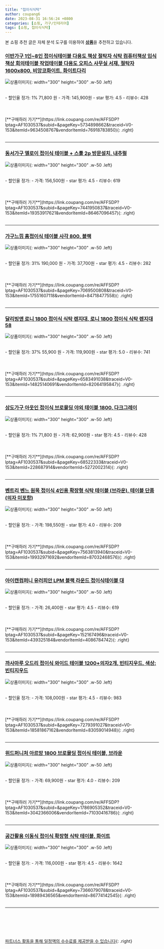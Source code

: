 ```yaml
---
title: "접이식식탁"
author: coupang6
date: 2023-08-31 16:56:24 +0800
categories: [쇼핑, 가구/인테리어]
tags: [쇼핑, 접이식식탁]
---
```


본 쇼핑 추천 글은 자체 분석 도구를 이용하여 [**상품**](https://link.coupang.com/a/bao1ui)을 추천하고 있습니다.

### [이반가구 1인~8인 접이식테이블 다용도 책상 절탁자 식탁 컴퓨터책상 입식책상 회의테이블 작업테이블 다용도 오피스 사무실 서재, 절탁자 1600x800, 비앙코화이트, 화이트다리](https://link.coupang.com/re/AFFSDP?lptag=AF1030537&subid=&pageKey=5734898662&traceid=V0-153&itemId=9634508767&vendorItemId=76918783850)

![상품이미지](https://thumbnail7.coupangcdn.com/thumbnails/remote/230x230ex/image/vendor_inventory/149f/ab7f27dfaf29e454005e7f704d75b4a3f0639ec899077d005ae3945bf003.jpg){: width="300" height="300" .w-50 .left}


<br>
- 할인율 정가: 1%  71,800   원
- 가격: 145,900원
- star 평가: 4.5
- 리뷰수: 428
<br>
<br>
<br>
<br>
[**구매하러 가기**](https://link.coupang.com/re/AFFSDP?lptag=AF1030537&subid=&pageKey=5734898662&traceid=V0-153&itemId=9634508767&vendorItemId=76918783850){: .right}
<br>
<br>

---

### [동서가구 엘로이 접이식 테이블 + 스툴 2p 방문설치, 내추럴](https://link.coupang.com/re/AFFSDP?lptag=AF1030537&subid=&pageKey=7441950837&traceid=V0-153&itemId=19353917621&vendorItemId=86467096457)

![상품이미지](https://thumbnail10.coupangcdn.com/thumbnails/remote/230x230ex/image/rs_quotation_api/hu73q6dc/4857f978b66d403686907da257754e5b.jpg){: width="300" height="300" .w-50 .left}


<br>
- 할인율 정가: 
- 가격: 156,500원
- star 평가: 4.5
- 리뷰수: 619
<br>
<br>
<br>
<br>
[**구매하러 가기**](https://link.coupang.com/re/AFFSDP?lptag=AF1030537&subid=&pageKey=7441950837&traceid=V0-153&itemId=19353917621&vendorItemId=86467096457){: .right}
<br>
<br>

---

### [가구느낌 홈접이식 테이블 사각 800, 블랙](https://link.coupang.com/re/AFFSDP?lptag=AF1030537&subid=&pageKey=7069500808&traceid=V0-153&itemId=17551607118&vendorItemId=84718477558)

![상품이미지](https://thumbnail7.coupangcdn.com/thumbnails/remote/230x230ex/image/rs_quotation_api/ddftbz1g/169f22618917443eaed240c37dab840f.jpg){: width="300" height="300" .w-50 .left}


<br>
- 할인율 정가: 31%  190,000   원
- 가격: 37,700원
- star 평가: 4.5
- 리뷰수: 282
<br>
<br>
<br>
<br>
[**구매하러 가기**](https://link.coupang.com/re/AFFSDP?lptag=AF1030537&subid=&pageKey=7069500808&traceid=V0-153&itemId=17551607118&vendorItemId=84718477558){: .right}
<br>
<br>

---

### [달리빙앤 로니 1800 접이식 식탁 렌지대, 로니 1800 접이식 식탁 렌지대58](https://link.coupang.com/re/AFFSDP?lptag=AF1030537&subid=&pageKey=6583491038&traceid=V0-153&itemId=14825140691&vendorItemId=82064195847)

![상품이미지](https://thumbnail7.coupangcdn.com/thumbnails/remote/230x230ex/image/vendor_inventory/a4bb/d2c291cd8d875ee6241ee6cdf925ed64cff98887cb1ad40afaf98742fcf4.jpg){: width="300" height="300" .w-50 .left}


<br>
- 할인율 정가: 37%  55,900   원
- 가격: 119,900원
- star 평가: 5.0
- 리뷰수: 741
<br>
<br>
<br>
<br>
[**구매하러 가기**](https://link.coupang.com/re/AFFSDP?lptag=AF1030537&subid=&pageKey=6583491038&traceid=V0-153&itemId=14825140691&vendorItemId=82064195847){: .right}
<br>
<br>

---

### [상도가구 아웃인 접이식 브로몰딩 야외 테이블 1800, 다크그레이](https://link.coupang.com/re/AFFSDP?lptag=AF1030537&subid=&pageKey=68522333&traceid=V0-153&itemId=228687914&vendorItemId=5272002314)

![상품이미지](https://thumbnail10.coupangcdn.com/thumbnails/remote/230x230ex/image/vendor_inventory/7868/e9e001e09db0ede8b25ac366d8492fa3b996ca5ccd984e603cd25c2760ae.jpg){: width="300" height="300" .w-50 .left}


<br>
- 할인율 정가: 1%  71,800   원
- 가격: 62,900원
- star 평가: 4.5
- 리뷰수: 428
<br>
<br>
<br>
<br>
[**구매하러 가기**](https://link.coupang.com/re/AFFSDP?lptag=AF1030537&subid=&pageKey=68522333&traceid=V0-153&itemId=228687914&vendorItemId=5272002314){: .right}
<br>
<br>

---

### [벤트리 벤느 원목 접이식 4인용 확장형 식탁 테이블 (브라운), 테이블 단품 (의자 미포함)](https://link.coupang.com/re/AFFSDP?lptag=AF1030537&subid=&pageKey=7563813940&traceid=V0-153&itemId=19932971692&vendorItemId=87032468576)

![상품이미지](https://thumbnail8.coupangcdn.com/thumbnails/remote/230x230ex/image/vendor_inventory/7430/f05eeb3b0267fa0de29b8c73dfdabcff3724cf89748458115c523ee16110.jpg){: width="300" height="300" .w-50 .left}


<br>
- 할인율 정가: 
- 가격: 198,550원
- star 평가: 4.0
- 리뷰수: 209
<br>
<br>
<br>
<br>
[**구매하러 가기**](https://link.coupang.com/re/AFFSDP?lptag=AF1030537&subid=&pageKey=7563813940&traceid=V0-153&itemId=19932971692&vendorItemId=87032468576){: .right}
<br>
<br>

---

### [아이캔컴퍼니 유러피안 LPM 블랙 라운드 접이식테이블 대](https://link.coupang.com/re/AFFSDP?lptag=AF1030537&subid=&pageKey=152167496&traceid=V0-153&itemId=439325184&vendorItemId=4086784742)

![상품이미지](https://thumbnail9.coupangcdn.com/thumbnails/remote/230x230ex/image/retail/images/4550178715193528-1b1b9757-8722-4821-b0bb-50bcdd50d001.jpg){: width="300" height="300" .w-50 .left}


<br>
- 할인율 정가: 
- 가격: 26,400원
- star 평가: 4.5
- 리뷰수: 619
<br>
<br>
<br>
<br>
[**구매하러 가기**](https://link.coupang.com/re/AFFSDP?lptag=AF1030537&subid=&pageKey=152167496&traceid=V0-153&itemId=439325184&vendorItemId=4086784742){: .right}
<br>
<br>

---

### [까사마루 오드리 접이식 와이드 테이블 1200+의자2개, 빈티지우드, 색상:빈티지우드](https://link.coupang.com/re/AFFSDP?lptag=AF1030537&subid=&pageKey=7279391027&traceid=V0-153&itemId=18581867162&vendorItemId=83059014948)

![상품이미지](https://thumbnail10.coupangcdn.com/thumbnails/remote/230x230ex/image/vendor_inventory/9ce3/f42a499561c4b806d369c623b9db4ccf736a8baf9c96f6735b55da28b0b7.jpg){: width="300" height="300" .w-50 .left}


<br>
- 할인율 정가: 
- 가격: 108,000원
- star 평가: 4.5
- 리뷰수: 983
<br>
<br>
<br>
<br>
[**구매하러 가기**](https://link.coupang.com/re/AFFSDP?lptag=AF1030537&subid=&pageKey=7279391027&traceid=V0-153&itemId=18581867162&vendorItemId=83059014948){: .right}
<br>
<br>

---

### [위드퍼니처 아르망 1800 브로몰딩 접이식 테이블, 브라운](https://link.coupang.com/re/AFFSDP?lptag=AF1030537&subid=&pageKey=1786905352&traceid=V0-153&itemId=3042366006&vendorItemId=71030416786)

![상품이미지](https://thumbnail9.coupangcdn.com/thumbnails/remote/230x230ex/image/retail/images/4274036661555741-5ee6dd6d-ddfe-476a-ac61-a795aea1e72d.jpg){: width="300" height="300" .w-50 .left}


<br>
- 할인율 정가: 
- 가격: 69,900원
- star 평가: 4.0
- 리뷰수: 209
<br>
<br>
<br>
<br>
[**구매하러 가기**](https://link.coupang.com/re/AFFSDP?lptag=AF1030537&subid=&pageKey=1786905352&traceid=V0-153&itemId=3042366006&vendorItemId=71030416786){: .right}
<br>
<br>

---

### [공간활용 이동식 접이식 확장형 식탁 테이블, 화이트](https://link.coupang.com/re/AFFSDP?lptag=AF1030537&subid=&pageKey=7366079078&traceid=V0-153&itemId=18989436565&vendorItemId=86774142545)

![상품이미지](https://thumbnail8.coupangcdn.com/thumbnails/remote/230x230ex/image/vendor_inventory/f59e/d22f56291369c8e0d3b2ced7b12a9eb07e037ddc6139c1afae60ba182836.jpeg){: width="300" height="300" .w-50 .left}


<br>
- 할인율 정가: 
- 가격: 116,000원
- star 평가: 4.5
- 리뷰수: 1642
<br>
<br>
<br>
<br>
[**구매하러 가기**](https://link.coupang.com/re/AFFSDP?lptag=AF1030537&subid=&pageKey=7366079078&traceid=V0-153&itemId=18989436565&vendorItemId=86774142545){: .right}
<br>
<br>

---
<br><br><br><br><br> [파트너스 활동을 통해 일정액의 수수료를 제공받을 수 있습니다](https://link.coupang.com/a/bao1ui){: .right}